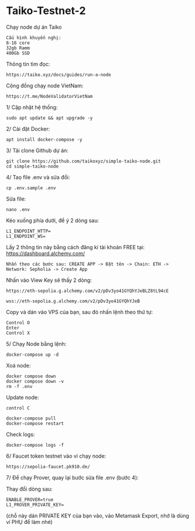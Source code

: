 # Taiko-Testnet-2

Chạy node dự án Taiko

    Cấu hình khuyến nghị:
    8-16 core
    32gb Ramm
    400Gb SSD
  
Thông tin tìm đọc:

    https://taiko.xyz/docs/guides/run-a-node
    
Cộng đồng chạy node VietNam:

    https://t.me/NodeValidatorVietNam
    
1/ Cập nhật hệ thống:

    sudo apt update && apt upgrade -y
    
2/ Cài đặt Docker:

    apt install docker-compose -y
    
3/ Tải clone Github dự án:

    git clone https://github.com/taikoxyz/simple-taiko-node.git
    cd simple-taiko-node
    
 4/ Taọ file .env và sửa đổi:
 
    cp .env.sample .env
    
 Sửa file:
 
    nano .env
    
 Kéo xuống phía dưới, để ý 2 dòng sau:
 
    L1_ENDPOINT_HTTP=
    L1_ENDPOINT_WS=
    
Lấy 2 thông tin này bằng cách đăng kí tài khoản FREE tại: https://dashboard.alchemy.com/
 
    Nhấn theo các bước sau: CREATE APP -> Đặt tên -> Chain: ETH -> Network: Sepholia -> Create App
    
Nhấn vào View Key sẽ thấy 2 dòng:

    https://eth-sepolia.g.alchemy.com/v2/pDv3yo41GYQhYJeBLZ8tL94cE
    
    wss://eth-sepolia.g.alchemy.com/v2/pDv3yo41GYQhYJeB
    
Copy và dán vào VPS của bạn, sau đó nhấn lệnh theo thứ tự:

    Control O
    Enter
    Control X
    
5/ Chạy Node bằng lệnh:

    docker-compose up -d
    
 Xoá node:
 
    docker compose down
    docker compose down -v
    rm -f .env
    
 Update node:
 
    control C
    
    docker-compose pull
    docker-compose restart
    
 Check logs:
 
    docker-compose logs -f
    
6/ Faucet token testnet vào ví chạy node:

    https://sepolia-faucet.pk910.de/
    
7/ Để chạy Prover, quay lại bước sửa file .env (bước 4):

Thay đổi dòng sau:
    
    ENABLE_PROVER=true
    L1_PROVER_PRIVATE_KEY=
    
(chỗ này dán PRIVATE KEY của bạn vào, vào Metamask Export, nhớ là dùng ví PHỤ để làm nhé)
